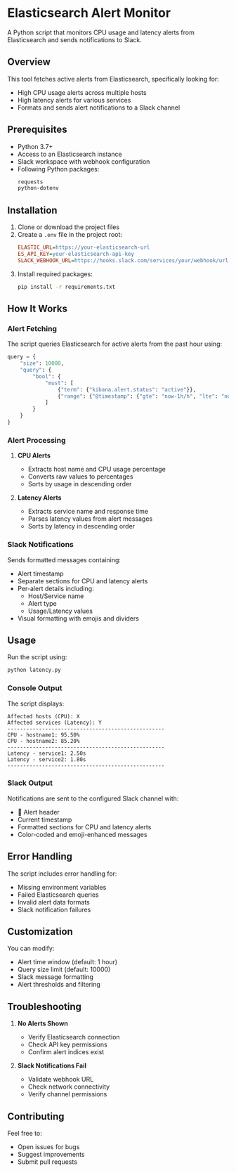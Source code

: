 # Elasticsearch Alert Monitor

A Python script that monitors CPU usage and latency alerts from Elasticsearch and sends notifications to Slack.

## Overview
This tool fetches active alerts from Elasticsearch, specifically looking for:
- High CPU usage alerts across multiple hosts
- High latency alerts for various services
- Formats and sends alert notifications to a Slack channel

## Prerequisites

- Python 3.7+
- Access to an Elasticsearch instance
- Slack workspace with webhook configuration
- Following Python packages:
  ```txt
  requests
  python-dotenv
  ```

## Installation

1. Clone or download the project files
2. Create a `.env` file in the project root:
   ```ini
   ELASTIC_URL=https://your-elasticsearch-url
   ES_API_KEY=your-elasticsearch-api-key  
   SLACK_WEBHOOK_URL=https://hooks.slack.com/services/your/webhook/url
   ```
3. Install required packages:
   ```bash
   pip install -r requirements.txt
   ```

## How It Works

### Alert Fetching
The script queries Elasticsearch for active alerts from the past hour using:
```python
query = {
    "size": 10000,
    "query": {
        "bool": {
            "must": [
                {"term": {"kibana.alert.status": "active"}},
                {"range": {"@timestamp": {"gte": "now-1h/h", "lte": "now"}}}
            ]
        }
    }
}
```

### Alert Processing
1. **CPU Alerts**
   - Extracts host name and CPU usage percentage
   - Converts raw values to percentages
   - Sorts by usage in descending order

2. **Latency Alerts** 
   - Extracts service name and response time
   - Parses latency values from alert messages
   - Sorts by latency in descending order

### Slack Notifications
Sends formatted messages containing:
- Alert timestamp
- Separate sections for CPU and latency alerts
- Per-alert details including:
  - Host/Service name
  - Alert type
  - Usage/Latency values
- Visual formatting with emojis and dividers

## Usage

Run the script using:
```bash
python latency.py
```

### Console Output
The script displays:
```
Affected hosts (CPU): X
Affected services (Latency): Y
--------------------------------------------------
CPU - hostname1: 95.50%
CPU - hostname2: 85.20%
--------------------------------------------------
Latency - service1: 2.50s
Latency - service2: 1.80s
--------------------------------------------------
```

### Slack Output
Notifications are sent to the configured Slack channel with:
- 🚨 Alert header
- Current timestamp
- Formatted sections for CPU and latency alerts
- Color-coded and emoji-enhanced messages

## Error Handling

The script includes error handling for:
- Missing environment variables
- Failed Elasticsearch queries  
- Invalid alert data formats
- Slack notification failures

## Customization

You can modify:
- Alert time window (default: 1 hour)
- Query size limit (default: 10000)
- Slack message formatting
- Alert thresholds and filtering

## Troubleshooting

1. **No Alerts Shown**
   - Verify Elasticsearch connection
   - Check API key permissions
   - Confirm alert indices exist

2. **Slack Notifications Fail**
   - Validate webhook URL
   - Check network connectivity
   - Verify channel permissions

## Contributing

Feel free to:
- Open issues for bugs
- Suggest improvements
- Submit pull requests

